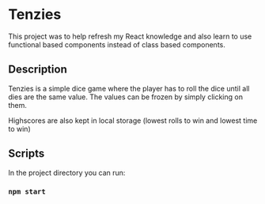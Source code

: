 # Tenzies

This project was to help refresh my React knowledge and also learn to use functional based components instead of class based components.

## Description

Tenzies is a simple dice game where the player has to roll the dice until all dies are the same value. The values can be frozen by simply clicking on them.

Highscores are also kept in local storage (lowest rolls to win and lowest time to win)

## Scripts

In the project directory you can run:

### `npm start`
